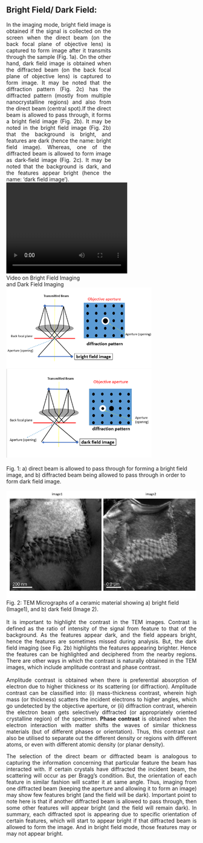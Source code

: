 ## Bright Field/ Dark Field:
<div><div style="float:left;width:55%;text-align: justify;text-justify: inter-word; margin-right:40px;">In the imaging mode, bright field image is obtained if the signal is collected on the screen when the direct beam (on the back focal plane of objective lens) is captured to form image after it transmits through the sample (Fig. 1a). On the other hand, dark field image is obtained when the diffracted beam (on the back focal plane of objective lens) is captured to form image. It may be noted that the diffraction pattern (Fig. 2c) has the diffracted pattern (mostly from multiple nanocrystalline regions) and also from the direct beam (central spot).If the direct beam is allowed to pass through, it forms a bright field image (Fig. 2b). It may be noted in the bright field image (Fig. 2b) that the background is bright, and features are dark (hence the name: bright field image). Whereas, one of the diffracted beam is allowed to form image as dark-field image (Fig. 2c). It may be noted that the background is dark, and the features appear bright (hence the name: ‘dark field image’). </div>
<div style="float:left;width:40%;border: solid 1 px black;">
<video width="320" height="240" controls>
  <source src="images/exp6-BF-DF-Imaging.mp4" type="video/mp4">
  Your browser does not support the video tag.
</video><br>Video on Bright Field Imaging and Dark Field Imaging</div>
</div>
<br><br>
<img src="images/bf.PNG" width="384"><br>
<img src="images/df.PNG" width="384"><br><br>
Fig. 1: a) direct beam is allowed to pass through for forming a bright field image, and b) diffracted beam being allowed to pass through in order to form dark field image.<br><br>
<img src="images/bfdf_c.jpg"><br>
Fig. 2: TEM Micrographs of a ceramic material showing a) bright field (Image1), and b) dark field (Image 2).<br><br>
<div style="content: '.';clear: both;display: block;height: 0;visibility: hidden;"></div>
<div style ="text-align: justify;text-justify: inter-word;">
It is important to highlight the contrast in the TEM images. Contrast is defined as the ratio of intensity of the signal from feature to that of the background. As the features appear dark, and the field appears bright, hence the features are sometimes missed during analysis. But, the dark field imaging (see Fig. 2b) highlights the features appearing brighter. Hence the features can be highlighted and deciphered from the nearby regions. There are other ways in which the contrast is naturally obtained in the TEM images, which include amplitude contrast and phase contrast. <br><br>
Amplitude contrast is obtained when there is preferential absorption of electron due to higher thickness or its scattering (or diffraction). Amplitude contrast can be classified into: (i)  mass-thickness contrast, wherein high mass (or thickness) scatters the incident electrons to higher angles, which go undetected by the objective aperture, or (ii) diffraction contrast, wherein the electron beam gets selectively diffracted (or appropriately oriented crystalline region) of the specimen.<b> Phase contrast</b> is obtained when the electron interaction with matter shifts the waves of similar thickness materials (but of different phases or orientation). Thus, this contrast can also be utilised to separate out the different density or regions with different atoms, or even with different atomic density (or planar density). 
<br>

The selection of the direct beam or diffracted beam is analogous to capturing the information concerning that particular feature the beam has interacted with. If certain crystals have diffracted the incident beam, the scattering will occur as per Bragg’s condition. But, the orientation of each feature in similar fashion will scatter it at same angle. Thus, imaging from one diffracted beam (keeping the aperture and allowing it to form an image) may show few features bright (and the field will be dark). Important point to note here is that if another diffracted beam is allowed to pass through, then some other features will appear bright (and the field will remain dark). In summary, each diffracted spot is appearing due to specific orientation of certain features, which will start to appear bright if that diffracted beam is allowed to form the image. And in bright field mode, those features may or may not appear bright.<br></div>
<!-- <video width="320" height="240" controls>
  <source src="images/exp6-BF-DF-Imaging.mp4" type="video/mp4">
  Your browser does not support the video tag.
</video><br>
Video on Bright Field Imaging and Dark Field Imaging -->


